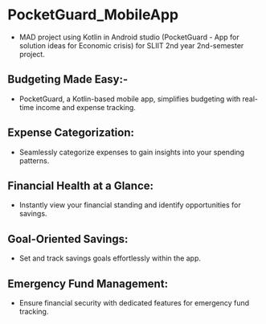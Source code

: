 # PocketGuard_MobileApp
- MAD project using Kotlin in Android studio (PocketGuard - App for solution ideas for Economic crisis) for SLIIT 2nd year 2nd-semester project.
## Budgeting Made Easy:-
- PocketGuard, a Kotlin-based mobile app, simplifies budgeting with real-time income and expense tracking.
## Expense Categorization: 
- Seamlessly categorize expenses to gain insights into your spending patterns.
## Financial Health at a Glance: 
- Instantly view your financial standing and identify opportunities for savings.
## Goal-Oriented Savings: 
- Set and track savings goals effortlessly within the app.
## Emergency Fund Management: 
- Ensure financial security with dedicated features for emergency fund tracking.
